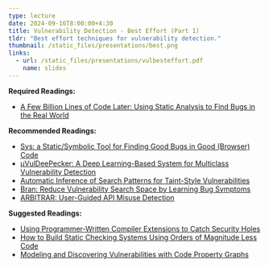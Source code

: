 ```yaml
---
type: lecture
date: 2024-09-16T8:00:00+4:30
title: Vulnerability Detection - Best Effort (Part 1)
tldr: "Best effort techniques for vulnerability detection."
thumbnail: /static_files/presentations/best.png
links:
  - url: /static_files/presentations/vulbesteffort.pdf
    name: slides
---
```

**Required Readings:**
- [A Few Billion Lines of Code Later: Using Static Analysis to Find Bugs in the Real World](https://cacm.acm.org/magazines/2010/2/69354-a-few-billion-lines-of-code-later/fulltext)

**Recommended Readings:**
- [Sys: a Static/Symbolic Tool for Finding Good Bugs in Good (Browser) Code](https://www.usenix.org/system/files/sec20-brown.pdf)
- [μVulDeePecker: A Deep Learning-Based System for Multiclass Vulnerability Detection](https://ieeexplore.ieee.org/document/8846081)
- [Automatic Inference of Search Patterns for Taint-Style Vulnerabilities](http://173.236.186.201/TC/SP2015/papers-archived/6949a797.pdf)
- [Bran: Reduce Vulnerability Search Space by Learning Bug Symptoms](https://machiry.github.io/files/bran.pdf)
- [ARBITRAR: User-Guided API Misuse Detection](https://machiry.github.io/files/arbitrar.pdf)

**Suggested Readings:**
- [Using Programmer-Written Compiler Extensions to Catch Security Holes](https://web.stanford.edu/~engler/sp-ieee-02.pdf)
- [How to Build Static Checking Systems Using Orders of Magnitude Less Code](https://dl.acm.org/doi/pdf/10.1145/2872362.2872364)
- [Modeling and Discovering Vulnerabilities with Code Property Graphs](https://comsecuris.com/papers/06956589.pdf)